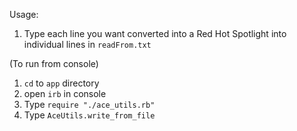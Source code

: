 Usage:
1. Type each line you want converted into a Red Hot Spotlight into individual lines in `readFrom.txt`

(To run from console)
1. `cd` to `app` directory
2. open `irb` in console
3. Type `require "./ace_utils.rb"`
4. Type `AceUtils.write_from_file`